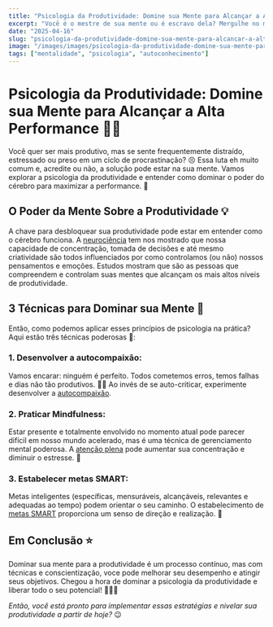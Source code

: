 ```yaml
---
title: "Psicologia da Produtividade: Domine sua Mente para Alcançar a Alta Performance"
excerpt: "Você é o mestre de sua mente ou é escravo dela? Mergulhe no mundo da psicologia produtiva e descubra como comandar sua mente para alcançar níveis de performance que você jamais pensou serem possíveis."
date: "2025-04-16"
slug: "psicologia-da-produtividade-domine-sua-mente-para-alcancar-a-alta-performance"
image: "/images/images/psicologia-da-produtividade-domine-sua-mente-para-alcancar-a-alta-performance.webp"
tags: ["mentalidade", "psicologia", "autoconhecimento"]
---
```


# Psicologia da Produtividade: Domine sua Mente para Alcançar a Alta Performance 🧠💪 

Você quer ser mais produtivo, mas se sente frequentemente distraído, estressado ou preso em um ciclo de procrastinação? 😣 Essa luta eh muito comum e, acredite ou não, a solução pode estar na sua mente. Vamos explorar a psicologia da produtividade e entender como dominar o poder do cérebro para maximizar a performance. 🚀

## O Poder da Mente Sobre a Produtividade 💡 

A chave para desbloquear sua produtividade pode estar em entender como o cérebro funciona. A [neurociência](https://www.pnas.org/content/115/40/9950) tem nos mostrado que nossa capacidade de concentração, tomada de decisões e até mesmo criatividade são todos influenciados por como controlamos (ou não) nossos pensamentos e emoções. Estudos mostram que são as pessoas que compreendem e controlam suas mentes que alcançam os mais altos níveis de produtividade.

## 3 Técnicas para Dominar sua Mente 👀 

Então, como podemos aplicar esses princípios de psicologia na prática? Aqui estão três técnicas poderosas 💪:

### 1. Desenvolver a autocompaixão: 

Vamos encarar: ninguém é perfeito. Todos cometemos erros, temos falhas e dias não tão produtivos. 🤷‍♀️ Ao invés de se auto-criticar, experimente desenvolver a [autocompaixão](https://www.psychologytoday.com/intl/blog/the-mindful-self-express/201706/8-steps-increasing-compassion-yourself). 

### 2. Praticar Mindfulness: 

Estar presente e totalmente envolvido no momento atual pode parecer difícil em nosso mundo acelerado, mas é uma técnica de gerenciamento mental poderosa. A [atenção plena](https://www.mayoclinic.org/healthy-lifestyle/consumer-health/in-depth/mindfulness-exercises/art-20046356) pode aumentar sua concentração e diminuir o estresse. 🙏

### 3. Estabelecer metas SMART: 

Metas inteligentes (específicas, mensuráveis, alcançáveis, relevantes e adequadas ao tempo) podem orientar o seu caminho. O estabelecimento de [metas SMART](https://www.mindtools.com/pages/article/smart-goals.htm) proporciona um senso de direção e realização. 🎯

## Em Conclusão ⭐ 

Dominar sua mente para a produtividade é um processo contínuo, mas com técnicas e conscientização, voce pode melhorar seu desempenho e atingir seus objetivos. Chegou a hora de dominar a psicologia da produtividade e liberar todo o seu potencial! 💪🎯🚀

*Então, você está pronto para implementar essas estratégias e nivelar sua produtividade a partir de hoje?* 😉
